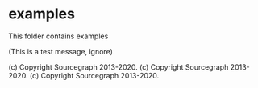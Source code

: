 # examples

This folder contains examples

(This is a test message, ignore)

(c) Copyright Sourcegraph 2013-2020.
(c) Copyright Sourcegraph 2013-2020.
(c) Copyright Sourcegraph 2013-2020.